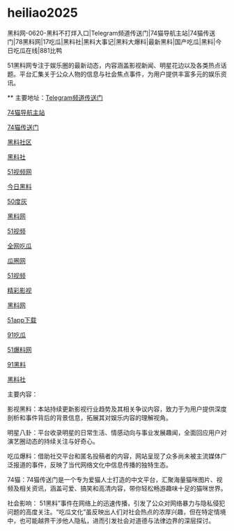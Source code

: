 # heiliao2025
黑料网-0620-黑料不打烊入口|Telegram频道传送门|74猫导航主站|74猫传送门|78黑料网|17吃瓜|黑料社|黑料大事记|黑料大爆料|最新黑料|国产吃瓜|黑料|今日吃瓜在线|881比鸭

51黑料网专注于娱乐圈的最新动态，内容涵盖影视新闻、明星花边以及各类热点话题。平台汇集关于公众人物的信息与社会焦点事件，为用户提供丰富多元的娱乐资讯。

** 主要地址：<a href="https://74mao.com/">Telegram频道传送门</a>

<a href="https://74mao.com/">74猫导航主站</a>

<a href="https://74mao.com/">74猫传送门</a>

<a href="https://hl982.pages.dev/">黑料社区</a>

<a href="https://hl400.pages.dev/">黑料社</a>

<a href="https://hj-1301.pages.dev/">51视频网</a>

<a href="https://pc10-24.pages.dev/">今日黑料</a>

<a href="https://hl398.pages.dev/">50度灰</a>

<a href="https://hl399.pages.dev/">黑料网</a>

<a href="https://hj-1302.pages.dev/">51视频</a>

<a href="https://cg4-21.pages.dev/">全网吃瓜</a>

<a href="https://cg6-21.pages.dev/">瓜圈网</a>

<a href="https://hj-1295.pages.dev/">51视频</a>

<a href="https://cg01-1.pages.dev/">精彩影视</a>

<a href="https://heiliaowangjin.pages.dev/">黑料网</a>

<a href="https://xiazaianzhuang.pages.dev/">51app下载</a>

<a href="https://91chiguazhongxin.pages.dev/">91吃瓜</a>

<a href="https://jinrichigua01.pages.dev/">51爆料网</a>

<a href="https://pi36-2.pages.dev/">91黑料</a>

<a href="https://hl373.pages.dev/">黑料社</a>

主要内容：

影视黑料：本站持续更新影视行业趋势及其相关争议内容，致力于为用户提供深度剖析和事件背后的背景信息，拓展其对娱乐内容的理解视角。

明星八卦：平台收录明星的日常生活、情感动向与事业发展趣闻，全面回应用户对演艺圈动态的持续关注与好奇心。

吃瓜爆料：借助社交平台和匿名投稿者的内容，网站呈现了众多尚未被主流媒体广泛报道的事件，反映了当代网络文化中信息传播的独特生态。

74猫：74猫传送门是一个专为爱猫人士打造的中文平台，汇聚海量猫咪图片、视频及相关资讯，涵盖可爱、搞笑和高清内容，带你轻松畅游趣味十足的猫咪世界。

社会影响：
51黑料”事件在网络上的迅速传播，引发了公众对网络暴力与隐私侵犯问题的高度关注。“吃瓜文化”虽反映出人们对社会热点的浓厚兴趣，但在特定情境中，也可能越界干涉他人隐私，进而引发社会对道德与法律边界的深层探讨。
